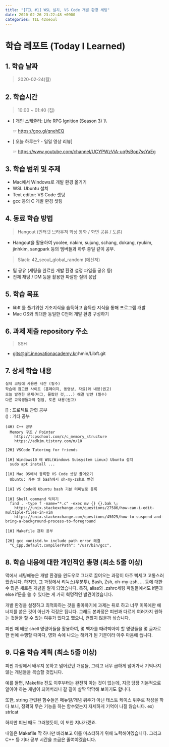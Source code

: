 ```yaml
---
title: "[TIL #1] WSL 설치, VS Code 개발 환경 세팅"
date: 2020-02-26 23:22:48 +0900
categories: TIL 42seoul
---
```


# 학습 레포트 (Today I Learned)

## 1. 학습 날짜

> 2020-02-24(월)

## 2. 학습시간

> 10:00 ~ 01:40 (집)

- [ 개인 스케쥴러: Life RPG Ignition (Season 3) ]\

  ☞ <https://goo.gl/qnehEQ>

- [ 오늘 하루는? - 일일 영상 리뷰]

  ☞ <https://www.youtube.com/channel/UCYPWzViA-uq9sBop7ssYaEg>

## 3. 학습 범위 및 주제

- Mac에서 Windows로 개발 환경 옮기기
- WSL Ubuntu 설치
- Text editor: VS Code 셋팅
- gcc 등의 C 개발 환경 셋팅

## 4. 동료 학습 방법

> Hangout (인터넷 브라우저 화상 통화 / 화면 공유 / 토론)

- Hangout을 활용하여 yoolee, nakim, sujung, schang, dokang, ryukim, jinhkim, sangpark 등의 멤버들과 하루 종일 같이 공부.

> Slack: 42_seoul_global_random (메신저)

- 팁 공유 (세팅을 완료한 개발 환경 설정 파일들 공유 등)
- 전체 채팅 / DM 등을 활용한 짜잘한 질의 응답

## 5. 학습 목표

- libft 를 풀기위한 기초지식을 습득하고 습득한 지식을 통해 프로그램 개발
- Mac OS와 최대한 동일한 C언어 개발 환경 구성하기

## 6. 과제 제출 repository 주소

> SSH

- gits@git.innovationacademy.kr:hmin/Libft.git

## 7. 상세 학습 내용

```text
실제 코딩에 사용한 시간 (필수)
학습에 참고한 사이트 (홈페이지, 동영상, 자료)와 내용(권고)
오늘 발견한 문제(버그, 몰랐던 것,...) 해결 방안 (필수)
다른 교육생들과의 협업, 토론 내용(권고)
```

[] : 프로젝트 관련 공부\
() : 기타 공부

```text
(4H) C++ 공부
  Memory 구조 / Pointer
    http://tcpschool.com/c/c_memory_structure
    https://adkim.tistory.com/m/10

[2H] VSCode Tutoring for friends

[1H] Windows10 에 WSL(Windows Subsystem Linux) Ubuntu 설치
  sudo apt install ...

[1H] Mac OS에서 등록한 VS Code 셋팅 끌어오기
  Ubuntu: 기본 쉘 bash에서 oh-my-zsh로 변경

[1H] VS Code에 Ubuntu bash 기본 터미널로 등록

[1H] Shell command 익히기
  find . -type f -name="*.c" -exec mv {} {}.bak \;
    https://unix.stackexchange.com/questions/27586/how-can-i-edit-multiple-files-in-vim
    https://unix.stackexchange.com/questions/45025/how-to-suspend-and-bring-a-background-process-to-foreground

[1H] Makefile 강좌 공부

[2H] gcc <unistd.h> include path error 해결
  "C_Cpp.default.compilerPath": "/usr/bin/gcc",
```

## 8. 학습 내용에 대한 개인적인 총평 (최소 5줄 이상)

맥에서 세팅해놓은 개발 환경을 윈도우로 그대로 끌어오는 과정이 아주 빡세고 고통스러웠습니다.
하지만, 그 과정에서 리눅스(우분투), Bash, Zsh, oh-my-zsh, ... 등에 대한 수 많은 새로운 개념을 알게 되었습니다.
특히, alias와 .zshrc세팅 파일들에서도 if문과 else if문을 쓸 수 있다는 게 가히 혁명적인 발견이었습니다.

개발 환경을 설정하고 최적화하는 것을 좋아하기에 과제는 뒤로 하고 너무 이쪽에만 에너지를 쏟은 것이 아닌가 걱정은 됩니다.
그래도 본과정은 피씬과 다르게 여러가지 원하는 것들을 할 수 있는 여유가 있다고 했으니, 괜찮지 않을까 싶습니다.

피씬 때 배운 shell 명령어들을 활용하여, 몇 백자를 때려박아야 할 명령들을 몇 글자로 한 번에 수행할 때마다, 영화 속에 나오는 해커가 된 기분이라 아주 마음에 듭니다.

## 9. 다음 학습 계획 (최소 5줄 이상)

피씬 과정에서 배우지 못하고 넘어갔던 개념들, 그리고 너무 급하게 넘어가서 기억나지 않는 개념들을 복습할 것입니다.

예를 들면, Makefile 진도 이후부터는 완전히 아는 것이 없는데, 지금 당장 기본적으로 알아야 하는 개념이 되어버리니 갈 길이 살짝 막막해 보이기도 합니다.

또한, string 관련된 함수들은 메뉴얼/개념 위주가 아닌 테스트 케이스 위주로 작성을 하다 보니, 정확히 무슨 기능을 하는 함수였는지 자세하게 기억이 나질 않습니다. ex) strlcat

하지만 피씬 때도 그러했듯이, 이 또한 지나가겠죠.

내일은 Makefile 딱 하나만 바라보고 이를 마스터하기 위해 노력해야겠습니다.
그리고 C++ 등 기타 공부 시간을 조금은 줄여야겠습니다.
